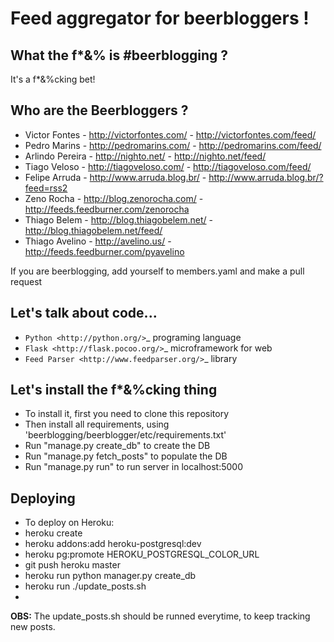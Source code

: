 # Feed aggregator for beerbloggers !

## What the f*&% is #beerblogging ?

It's a f*&%cking bet!

## Who are the Beerbloggers ?

* Victor Fontes - http://victorfontes.com/ - http://victorfontes.com/feed/
* Pedro Marins - http://pedromarins.com/ - http://pedromarins.com/feed/
* Arlindo Pereira - http://nighto.net/ - http://nighto.net/feed/
* Tiago Veloso - http://tiagoveloso.com/ - http://tiagoveloso.com/feed/
* Felipe Arruda - http://www.arruda.blog.br/ - http://www.arruda.blog.br/?feed=rss2
* Zeno Rocha - http://blog.zenorocha.com/ - http://feeds.feedburner.com/zenorocha
* Thiago Belem - http://blog.thiagobelem.net/ - http://blog.thiagobelem.net/feed/
* Thiago Avelino - http://avelino.us/ - http://feeds.feedburner.com/pyavelino

If you are beerblogging, add yourself to members.yaml and make a pull request

## Let's talk about code...

* `Python <http://python.org/>`_ programing language
* `Flask <http://flask.pocoo.org/>`_ microframework for web
* `Feed Parser <http://www.feedparser.org/>`_ library

## Let's install the f*&%cking thing

* To install it, first you need to clone this repository
* Then install all requirements, using 'beerblogging/beerblogger/etc/requirements.txt'
* Run "manage.py create_db" to create the DB
* Run "manage.py fetch_posts" to populate the DB
* Run "manage.py run" to run server in localhost:5000

## Deploying

* To deploy on Heroku:
* heroku create
* heroku addons:add heroku-postgresql:dev
* heroku pg:promote HEROKU_POSTGRESQL_COLOR_URL
* git push heroku master
* heroku run python manager.py create_db
* heroku run ./update_posts.sh
* 
**OBS:** The update_posts.sh should be runned everytime, to keep tracking new posts.

